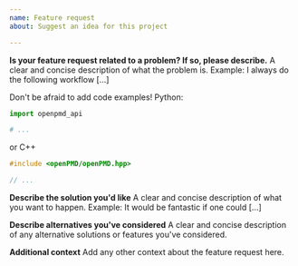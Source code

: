 ```yaml
---
name: Feature request
about: Suggest an idea for this project

---
```


**Is your feature request related to a problem? If so, please describe.**
A clear and concise description of what the problem is.
Example: I always do the following workflow [...]

Don't be afraid to add code examples!
Python:
```python
import openpmd_api

# ...
```
or C++
```C++
#include <openPMD/openPMD.hpp>

// ...
```

**Describe the solution you'd like**
A clear and concise description of what you want to happen.
Example: It would be fantastic if one could [...]

**Describe alternatives you've considered**
A clear and concise description of any alternative solutions or features you've considered.

**Additional context**
Add any other context about the feature request here.
